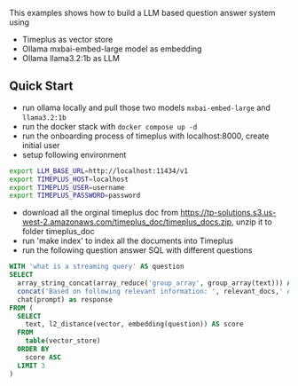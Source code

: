 
This examples shows how to build a LLM based question answer system using
- Timeplus as vector store
- Ollama mxbai-embed-large model as embedding
- Ollama llama3.2:1b as LLM


## Quick Start


- run ollama locally and pull those two models `mxbai-embed-large` and `llama3.2:1b`
- run the docker stack with `docker compose up -d`
- run the onboarding process of timeplus with localhost:8000, create initial user
- setup following environment

```sh
export LLM_BASE_URL=http://localhost:11434/v1
export TIMEPLUS_HOST=localhost
export TIMEPLUS_USER=username
export TIMEPLUS_PASSWORD=password
```

- download all the orginal timeplus doc from https://tp-solutions.s3.us-west-2.amazonaws.com/timeplus_doc/timeplus_docs.zip, unzip it to folder timeplus_doc
- run 'make index' to index all the documents into Timeplus
- run the following question answer SQL with different questions

```sql
WITH 'what is a streaming query' AS question
SELECT
  array_string_concat(array_reduce('group_array', group_array(text))) AS relevant_docs, 
  concat('Based on following relevant information: ', relevant_docs,' Answer following question : ', question) as prompt,
  chat(prompt) as response
FROM (
  SELECT
    text, l2_distance(vector, embedding(question)) AS score
  FROM
    table(vector_store)
  ORDER BY
    score ASC
  LIMIT 3
)
```
